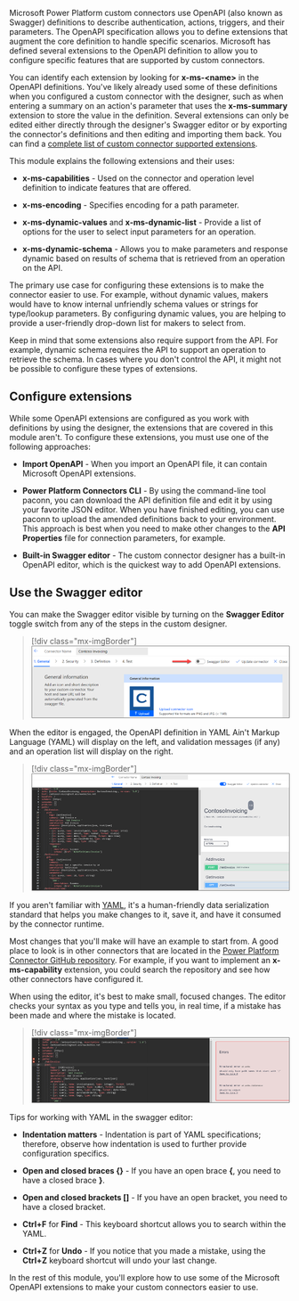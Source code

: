 Microsoft Power Platform custom connectors use OpenAPI (also known as Swagger) definitions to describe authentication, actions, triggers, and their parameters. The OpenAPI specification allows you to define extensions that augment the core definition to handle specific scenarios. Microsoft has defined several extensions to the OpenAPI definition to allow you to configure specific features that are supported by custom connectors.

You can identify each extension by looking for **x-ms-\<name\>** in the OpenAPI definitions. You've likely already used some of these definitions when you configured a custom connector with the designer, such as when entering a summary on an action's parameter that uses the **x-ms-summary** extension to store the value in the definition. Several extensions can only be edited either directly through the designer's Swagger editor or by exporting the connector's definitions and then editing and importing them back. You can find a [complete list of custom connector supported extensions](https://docs.microsoft.com/connectors/custom-connectors/openapi-extensions/?azure-portal=true). 

This module explains the following extensions and their uses:

-   **x-ms-capabilities** - Used on the connector and operation level definition to indicate features that are offered.

-   **x-ms-encoding** - Specifies encoding for a path parameter.

-   **x-ms-dynamic-values** and **x-ms-dynamic-list** - Provide a list of options for the user to select input parameters for an operation.

-   **x-ms-dynamic-schema** - Allows you to make parameters and response dynamic based on results of schema that is retrieved from an operation on the API.

The primary use case for configuring these extensions is to make the connector easier to use. For example, without dynamic values, makers would have to know internal unfriendly schema values or strings for type/lookup parameters. By configuring dynamic values, you are helping to provide a user-friendly drop-down list for makers to select from.

Keep in mind that some extensions also require support from the API. For example, dynamic schema requires the API to support an operation to retrieve the schema. In cases where you don't control the API, it might not be possible to configure these types of extensions.

## Configure extensions

While some OpenAPI extensions are configured as you work with definitions by using the designer, the extensions that are covered in this module aren't. To configure these extensions, you must use one of the following approaches:

-   **Import OpenAPI** - When you import an OpenAPI file, it can contain Microsoft OpenAPI extensions.

-   **Power Platform Connectors CLI** - By using the command-line tool paconn, you can download the API definition file and edit it by using your favorite JSON editor. When you have finished editing, you can use paconn to upload the amended definitions back to your environment. This approach is best when you need to make other changes to the **API Properties** file for connection parameters, for example.

-   **Built-in Swagger editor** - The custom connector designer has a built-in OpenAPI editor, which is the quickest way to add OpenAPI extensions.

## Use the Swagger editor

You can make the Swagger editor visible by turning on the **Swagger Editor** toggle switch from any of the steps in the custom designer.

> [!div class="mx-imgBorder"]
> [![Screenshot showing how to enable the Swagger editor.](../media/swagger-editor.png)](../media/swagger-editor.png#lightbox)

When the editor is engaged, the OpenAPI definition in YAML Ain't Markup Language (YAML) will display on the left, and validation messages (if any) and an operation list will display on the right.

> [!div class="mx-imgBorder"]
> [![Screenshot of the Swagger editor in use with YAML on the left and an operation list on the right.](../media/editor-engaged.png)](../media/editor-engaged.png#lightbox)

If you aren't familiar with [YAML](https://yaml.org/?azure-portal=true), it's a human-friendly data serialization standard that helps you make changes to it, save it, and have it consumed by the connector runtime.

Most changes that you'll make will have an example to start from. A good place to look is in other connectors that are located in the [Power Platform Connector GitHub repository](https://github.com/microsoft/PowerPlatformConnectors/?azure-portal=true). For example, if you want to implement an **x-ms-capability** extension, you could search the repository and see how other connectors have configured it.

When using the editor, it's best to make small, focused changes. The editor checks your syntax as you type and tells you, in real time, if a mistake has been made and where the mistake is located.

> [!div class="mx-imgBorder"]
> [![Screenshot showing a validation error in the editor.](../media/editor-error-message.png)](../media/editor-error-message.png#lightbox)

Tips for working with YAML in the swagger editor:

-   **Indentation matters** - Indentation is part of YAML specifications; therefore, observe how indentation is used to further provide configuration specifics.

-   **Open and closed braces {}** - If you have an open brace **{**, you need to have a closed brace **}**.

-   **Open and closed brackets []** - If you have an open bracket, you need to have a closed bracket.

-   **Ctrl+F** for **Find** - This keyboard shortcut allows you to search within the YAML.

-   **Ctrl+Z** for **Undo** - If you notice that you made a mistake, using the **Ctrl+Z** keyboard shortcut will undo your last change.

In the rest of this module, you'll explore how to use some of the Microsoft OpenAPI extensions to make your custom connectors easier to use.
